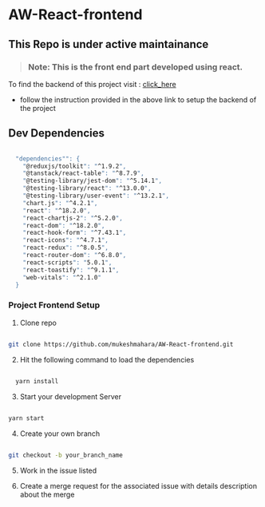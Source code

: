 # AW-React-frontend

## This Repo is under active maintainance 

> ### Note: This is the front end part developed using react.

To find the backend of this project visit : [click_here](https://github.com/mukeshmahara/AW-test-api)

* follow the instruction provided in the above link to setup the backend of the project


## Dev Dependencies

```sh

  "dependencies"": {
    "@reduxjs/toolkit": "^1.9.2",
    "@tanstack/react-table": "^8.7.9",
    "@testing-library/jest-dom": "^5.14.1",
    "@testing-library/react": "^13.0.0",
    "@testing-library/user-event": "^13.2.1",
    "chart.js": "^4.2.1",
    "react": "^18.2.0",
    "react-chartjs-2": "^5.2.0",
    "react-dom": "^18.2.0",
    "react-hook-form": "^7.43.1",
    "react-icons": "^4.7.1",
    "react-redux": "^8.0.5",
    "react-router-dom": "^6.8.0",
    "react-scripts": "5.0.1",
    "react-toastify": "^9.1.1",
    "web-vitals": "^2.1.0"
  }

```
### Project Frontend Setup

1. Clone repo

```sh

git clone https://github.com/mukeshmahara/AW-React-frontend.git

```
2. Hit the following command to load the dependencies

```sh
  
  yarn install

```

3. Start your development Server

```sh

yarn start

```

4. Create your own branch

```sh

git checkout -b your_branch_name

```
5. Work in the issue listed

6. Create a merge request for the associated issue with details description about the merge









